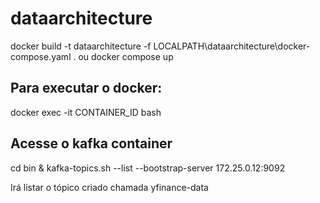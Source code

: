 # dataarchitecture

docker build -t dataarchitecture -f LOCALPATH\dataarchitecture\docker-compose.yaml .
ou
docker compose up

Para executar o docker:
-----
docker exec -it CONTAINER_ID bash

Acesse o kafka container
-----
cd bin & kafka-topics.sh --list --bootstrap-server 172.25.0.12:9092

Irá listar o tópico criado chamada yfinance-data
